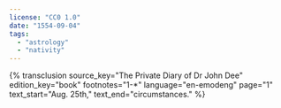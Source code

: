 ```yaml
---
license: "CC0 1.0"
date: "1554-09-04"
tags:
  - "astrology"
  - "nativity"
---
```

{% transclusion
  source_key="The Private Diary of Dr John Dee"
  edition_key="book"
  footnotes="1-*"
  language="en-emodeng"
  page="1"
  text_start="Aug. 25th,"
  text_end="circumstances."
%}
